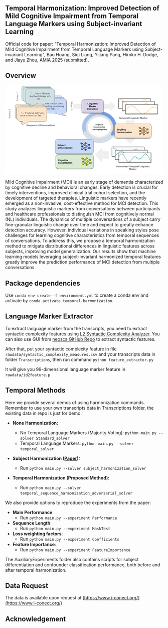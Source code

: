 ## Temporal Harmonization: Improved Detection of Mild Cognitive Impairment from Temporal Language Markers using Subject-invariant Learning
Official code for paper: "Temporal Harmonization: Improved Detection of Mild Cognitive Impairment from Temporal Language Markers using Subject-invariant Learning", Bao Hoang, Siqi Liang, Yijiang Pang, Hiroko H. Dodge, and Jiayu Zhou, AMIA 2025 (submitted).

## Overview 

![](pipeline.png) 

Mild Cognitive Impairment (MCI) is an early stage of dementia characterized by cognitive decline and behavioral changes. Early detection is crucial for timely interventions, improved clinical trial cohort selection, and the development of targeted therapies. Linguistic markers have recently emerged as a non-invasive, cost-effective method for MCI detection. This study analyzes linguistic markers from conversations between participants and healthcare professionals to distinguish MCI from cognitively normal (NL) individuals. The dynamics of multiple conversations of a subject carry fine-granular linguistic change over time and expect to greatly enhance detection accuracy. However, individual variations in speaking styles pose challenges for learning cognitive characteristics from temporal sequences of conversations. To address this, we propose a temporal harmonization method to mitigate distributional differences in linguistic features across subjects, improving model generalization. Our results show that machine learning models leveraging subject-invariant harmonized temporal features greatly improve the prediction performance of MCI detection from multiple conversations.

## Package dependencies
Use `conda env create -f environment.yml` to create a conda env and activate by `conda activate temporal-harmonization`.

## Language Marker Extractor
To extract language marker from the transcripts, you need to extract syntactic complexity features using [L2 Syntactic Complexity Analyzer](https://sites.psu.edu/xxl13/l2sca/). You can also use GUI from [neosca GitHub Repo](https://github.com/tanloong/neosca) to extract syntactic features.

After that, put your syntactic complexity feature in file `rawdata/syntactic_complexity_measures.csv` and your transcripts data in folder `Transcriptions`, then run command ```python feature_extractor.py```

It will give you 99-dimensional language marker feature in `rawdata/id2feature.p`

## Temporal Methods
Here we provide several demos of using harmonization commands. Remember to use your own transcripts data in Transcriptions folder, the existing data in repo is just for demo.

- **None Harmonization:**

    - No Temporal Language Markers (Majority Voting): ```python main.py --solver Standard_solver```
    - Temporal Language Markers: ```python main.py --solver temporal_solver``` 
 
- **Subject Harmonization ([Paper](https://pubmed.ncbi.nlm.nih.gov/38160279/)):**
  
    - Run ```python main.py --solver subject_harmonization_solver```

- **Temporal Harmonization (Proposed Method):**
    - Run ```python main.py --solver temporal_sequence_harmonization_adversarial_solver```

We also provide options to reproduce the experiments from the paper:
- **Main Performance**:
    - Run ```python main.py --experiment Performance```
- **Sequence Length**:
    - Run ```python main.py --experiment MaskTest```
- **Loss weighting factors**:
    - Run ```python main.py --experiment Coefficients```
- **Feature Importance**:
    - Run ```python main.py --experiment FeatureImportance```
    
The AuxiliaryExperiments folder also contains scripts for subject differentiation and confounder classification performance, both before and after temporal harmonization.

## Data Request
The data is available upon request at [https://www.i-conect.org/](https://www.i-conect.org/)

## Acknowledgement
